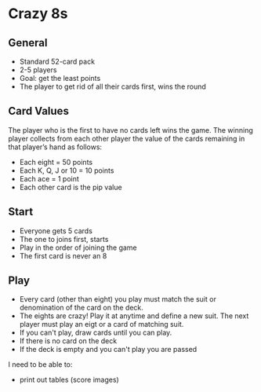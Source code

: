 # Crazy 8s



## General

* Standard 52-card pack
* 2-5 players
* Goal: get the least points
* The player to get rid of all their cards first, wins the round



##  Card Values

The player who is the first to have no cards left wins the game. The  winning player collects from each other player the value of the cards  remaining in that player’s hand as follows:

* Each eight = 50 points
* Each K, Q, J or 10 = 10 points
* Each ace = 1 point
* Each other card is the pip value



## Start

* Everyone gets 5 cards
* The one to joins first, starts
* Play in the order of joining the game
* The first card is never an 8



## Play

* Every card (other than eight) you play must match the suit or denomination of the card on the deck.
* The eights are crazy! Play it at anytime and define a new suit. The next player must play an eigt or a card of matching suit. 
* If you can't play, draw cards until you can play. 
* If there is no card on the deck
* If the deck is empty and you can't play you are passed



I need to be able to: 

* print out tables (score images)